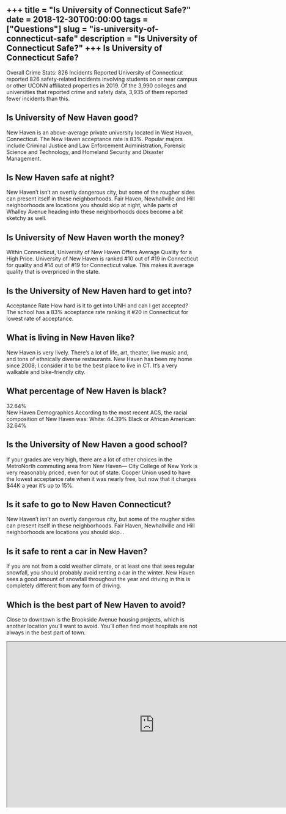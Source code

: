 +++
title = "Is University of Connecticut Safe?"
date = 2018-12-30T00:00:00
tags = ["Questions"]
slug = "is-university-of-connecticut-safe"
description = "Is University of Connecticut Safe?"
+++
Is University of Connecticut Safe?
----------------------------------

Overall Crime Stats: 826 Incidents Reported University of Connecticut reported 826 safety-related incidents involving students on or near campus or other UCONN affiliated properties in 2019. Of the 3,990 colleges and universities that reported crime and safety data, 3,935 of them reported fewer incidents than this.

Is University of New Haven good?
--------------------------------

New Haven is an above-average private university located in West Haven, Connecticut. The New Haven acceptance rate is 83%. Popular majors include Criminal Justice and Law Enforcement Administration, Forensic Science and Technology, and Homeland Security and Disaster Management.

Is New Haven safe at night?
---------------------------

New Haven’t isn’t an overtly dangerous city, but some of the rougher sides can present itself in these neighborhoods. Fair Haven, Newhallville and Hill neighborhoods are locations you should skip at night, while parts of Whalley Avenue heading into these neighborhoods does become a bit sketchy as well.

Is University of New Haven worth the money?
-------------------------------------------

Within Connecticut, University of New Haven Offers Average Quality for a High Price. University of New Haven is ranked #10 out of #19 in Connecticut for quality and #14 out of #19 for Connecticut value. This makes it average quality that is overpriced in the state.

Is the University of New Haven hard to get into?
------------------------------------------------

Acceptance Rate How hard is it to get into UNH and can I get accepted? The school has a 83% acceptance rate ranking it #20 in Connecticut for lowest rate of acceptance.

What is living in New Haven like?
---------------------------------

New Haven is very lively. There’s a lot of life, art, theater, live music and, and tons of ethnically diverse restaurants. New Haven has been my home since 2008; I consider it to be the best place to live in CT. It’s a very walkable and bike-friendly city.

What percentage of New Haven is black?
--------------------------------------

32.64%  
New Haven Demographics According to the most recent ACS, the racial composition of New Haven was: White: 44.39% Black or African American: 32.64%

Is the University of New Haven a good school?
---------------------------------------------

If your grades are very high, there are a lot of other choices in the MetroNorth commuting area from New Haven— City College of New York is very reasonably priced, even for out of state. Cooper Union used to have the lowest acceptance rate when it was nearly free, but now that it charges $44K a year it’s up to 15%.

Is it safe to go to New Haven Connecticut?
------------------------------------------

New Haven’t isn’t an overtly dangerous city, but some of the rougher sides can present itself in these neighborhoods. Fair Haven, Newhallville and Hill neighborhoods are locations you should skip…

Is it safe to rent a car in New Haven?
--------------------------------------

If you are not from a cold weather climate, or at least one that sees regular snowfall, you should probably avoid renting a car in the winter. New Haven sees a good amount of snowfall throughout the year and driving in this is completely different from any form of driving.

Which is the best part of New Haven to avoid?
---------------------------------------------

Close to downtown is the Brookside Avenue housing projects, which is another location you’ll want to avoid. You’ll often find most hospitals are not always in the best part of town.

<iframe allow="accelerometer; autoplay; clipboard-write; encrypted-media; gyroscope; picture-in-picture" allowfullscreen="" class="__youtube_prefs__  epyt-is-override  no-lazyload" data-no-lazy="1" data-origheight="433" data-origwidth="770" data-skipgform_ajax_framebjll="" height="433" id="_ytid_15656" loading="lazy" src="https://www.youtube.com/embed/7wTFDxZAtWc?enablejsapi=1&autoplay=0&cc_load_policy=0&cc_lang_pref=&iv_load_policy=1&loop=0&modestbranding=0&rel=1&fs=1&playsinline=0&autohide=2&theme=dark&color=red&controls=1&" title="YouTube player" width="770"></iframe>